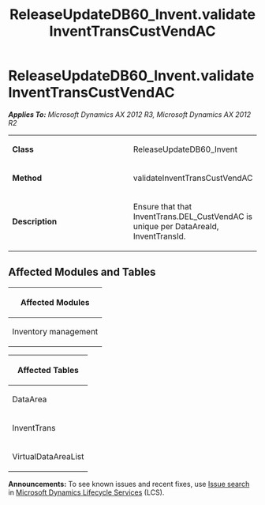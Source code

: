﻿---
title: ReleaseUpdateDB60_Invent.validateInventTransCustVendAC
TOCTitle: ReleaseUpdateDB60_Invent.validateInventTransCustVendAC
ms:assetid: 4dcf8078-1894-a207-4b1b-7f6efc866b44
ms:mtpsurl: https://msdn.microsoft.com/en-us/library/JJ685448(v=AX.60)
ms:contentKeyID: 49708151
ms.date: 05/18/2015
mtps_version: v=AX.60
---

# ReleaseUpdateDB60\_Invent.validateInventTransCustVendAC 


_**Applies To:** Microsoft Dynamics AX 2012 R3, Microsoft Dynamics AX 2012 R2_

<table>
<colgroup>
<col style="width: 50%" />
<col style="width: 50%" />
</colgroup>
<tbody>
<tr class="odd">
<td><p><strong>Class</strong></p></td>
<td><p>ReleaseUpdateDB60_Invent</p></td>
</tr>
<tr class="even">
<td><p><strong>Method</strong></p></td>
<td><p>validateInventTransCustVendAC</p></td>
</tr>
<tr class="odd">
<td><p><strong>Description</strong></p></td>
<td><p>Ensure that that InventTrans.DEL_CustVendAC is unique per DataAreaId, InventTransId.</p></td>
</tr>
</tbody>
</table>


## Affected Modules and Tables

<table>
<colgroup>
<col style="width: 100%" />
</colgroup>
<thead>
<tr class="header">
<th><p>Affected Modules</p></th>
</tr>
</thead>
<tbody>
<tr class="odd">
<td><p>Inventory management</p></td>
</tr>
</tbody>
</table>


<table>
<colgroup>
<col style="width: 100%" />
</colgroup>
<thead>
<tr class="header">
<th><p>Affected Tables</p></th>
</tr>
</thead>
<tbody>
<tr class="odd">
<td><p>DataArea</p></td>
</tr>
<tr class="even">
<td><p>InventTrans</p></td>
</tr>
<tr class="odd">
<td><p>VirtualDataAreaList</p></td>
</tr>
</tbody>
</table>

  
**Announcements:** To see known issues and recent fixes, use [Issue search](http://go.microsoft.com/fwlink/?linkid=389258) in [Microsoft Dynamics Lifecycle Services](http://go.microsoft.com/fwlink/?linkid=306505) (LCS).

